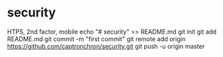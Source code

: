 # security
HTPS, 2nd factor, mobile
echo "# security" >> README.md
git init
git add README.md
git commit -m "first commit"
git remote add origin https://github.com/captronchron/security.git
git push -u origin master
